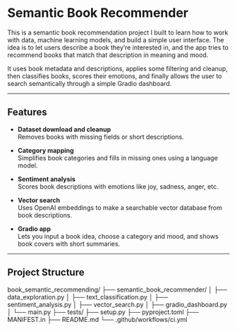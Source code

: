 # Semantic Book Recommender

This is a semantic book recommendation project I built to learn how to work with data, machine learning models, and build a simple user interface. The idea is to let users describe a book they’re interested in, and the app tries to recommend books that match that description in meaning and mood.

It uses book metadata and descriptions, applies some filtering and cleanup, then classifies books, scores their emotions, and finally allows the user to search semantically through a simple Gradio dashboard.

---

## Features

- **Dataset download and cleanup**  
  Removes books with missing fields or short descriptions.

- **Category mapping**  
  Simplifies book categories and fills in missing ones using a language model.

- **Sentiment analysis**  
  Scores book descriptions with emotions like joy, sadness, anger, etc.

- **Vector search**  
  Uses OpenAI embeddings to make a searchable vector database from book descriptions.

- **Gradio app**  
  Lets you input a book idea, choose a category and mood, and shows book covers with short summaries.

---

## Project Structure
book_semantic_recommending/
├── semantic_book_recommender/
│   ├── data_exploration.py
│   ├── text_classification.py
│   ├── sentiment_analysis.py
│   ├── vector_search.py
│   ├── gradio_dashboard.py
│   └── main.py
├── tests/
├── setup.py
├── pyproject.toml
├── MANIFEST.in
├── README.md
└── .github/workflows/ci.yml
